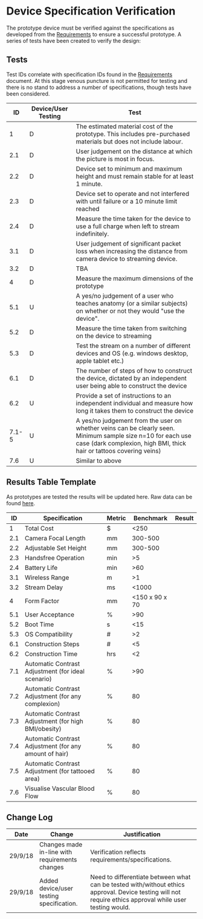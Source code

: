 # Device Specification Verification
The prototype device must be verified against the specifications as developed from the [Requirements](REQUIREMENTS.md) to ensure a successful prototype. A series of tests have been created to verify the design:

## Tests
Test IDs correlate with specification IDs found in the [Requirements](REQUIREMENTS.md) document. At this stage venous puncture is not permitted for testing and there is no stand to address a number of specifications, though tests have been considered.

| ID | Device/User Testing | Test |
| --- | --- | --- |
| 1 | D | The estimated material cost of the prototype. This includes pre-purchased materials but does not include labour. |
| 2.1 | D | User judgement on the distance at which the picture is most in focus. |
| 2.2 | D | Device set to minimum and maximum height and must remain stable for at least 1 minute. |
| 2.3 | D | Device set to operate and not interfered with until failure or a 10 minute limit reached |
| 2.4 | D | Measure the time taken for the device to use a full charge when left to stream indefinitely. |
| 3.1 | D | User judgement of significant packet loss when increasing the distance from camera device to streaming device. |
| 3.2 | D | TBA |
| 4 | D | Measure the maximum dimensions of the prototype |
| 5.1 | U | A yes/no judgement of a user who teaches anatomy (or a similar subjects) on whether or not they would "use the device". |
| 5.2 | D | Measure the time taken from switching on the device to streaming |
| 5.3 | D | Test the stream on a number of different devices and OS (e.g. windows desktop, apple tablet etc.) |
| 6.1 | D | The number of steps of how to construct the device, dictated by an independent user being able to construct the device |
| 6.2 | U | Provide a set of instructions to an independent individual and measure how long it takes them to construct the device |
| 7.1-5 | U | A yes/no judgement from the user on whether veins can be clearly seen. Minimum sample size n=10 for each use case (dark complexion, high BMI, thick hair or tattoos covering veins) |
| 7.6 | U | Similar to above |

## Results Table Template
As prototypes are tested the results will be updated here. Raw data can be found [here](https://docs.google.com/spreadsheets/d/18sSy89GIRTKhPBCF92-t4Pr2AGmHzw_IFHvKGeLFWAo/edit?usp=sharing).

| ID | Specification | Metric | Benchmark | Result |
| --- | --- | --- | --- | --- |
| 1 | Total Cost | $ | <250 | |
| 2.1 | Camera Focal Length | mm | 300-500 | |
| 2.2 | Adjustable Set Height | mm | 300-500 | |
| 2.3 | Handsfree Operation | min | >5 | |
| 2.4 | Battery Life | min | >60 | |
| 3.1 | Wireless Range | m | >1 | |
| 3.2 | Stream Delay | ms | <1000 | |
| 4 | Form Factor | mm | <150 x 90 x 70 | |
| 5.1 | User Acceptance | % | >90 | |
| 5.2 | Boot Time | s | <15 | |
| 5.3 | OS Compatibility | # | >2 | |
| 6.1 | Construction Steps | # | <5 | |
| 6.2 | Construction Time | hrs | <2 | |
| 7.1 | Automatic Contrast Adjustment (for ideal scenario) | % | >90 | |
| 7.2 | Automatic Contrast Adjustment (for any complexion) | % | 80 | |
| 7.3 | Automatic Contrast Adjustment (for high BMI/obesity) | % | 80 | |
| 7.4 | Automatic Contrast Adjustment (for any amount of hair) | % | 80 | |
| 7.5 | Automatic Contrast Adjustment (for tattooed area) | % | 80 | |
| 7.6 | Visualise Vascular Blood Flow | % | 80 | |

## Change Log
| Date | Change | Justification |
| --- | --- | --- |
| 29/9/18 | Changes made in-line with requirements changes | Verification reflects requirements/specifications. |
| 29/9/18 | Added device/user testing specification. | Need to differentiate between what can be tested with/without ethics approval. Device testing will not require ethics approval while user testing would. |
